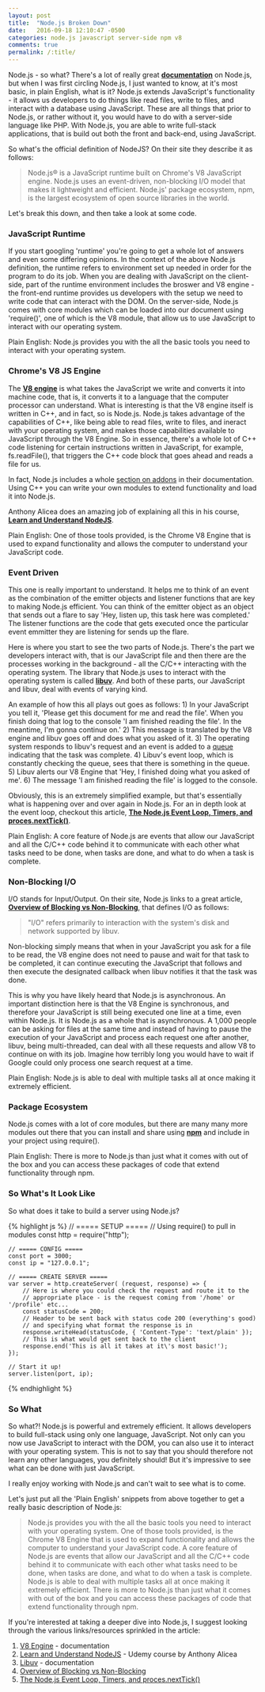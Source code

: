 ```yaml
---
layout: post
title:  "Node.js Broken Down"
date:   2016-09-18 12:10:47 -0500
categories: node.js javascript server-side npm v8 
comments: true
permalink: /:title/
---
```


Node.js - so what? There's a lot of really great **[documentation]** on Node.js, but when I was first circling Node.js, I just wanted to know, at it's most basic, in plain English, what is it? <!--excerpt-->Node.js extends JavaScript's functionality - it allows us developers to do things like read files, write to files, and interact with a database using JavaScript. These are all things that prior to Node.js, or rather without it, you would have to do with a server-side language like PHP. With Node.js, you are able to write full-stack applications, that is build out both the front and back-end, using JavaScript.

So what's the official definition of NodeJS? On their site they describe it as follows: 

> Node.js® is a JavaScript runtime built on Chrome's V8 JavaScript engine. Node.js uses an event-driven, non-blocking I/O model that makes it lightweight and efficient. Node.js' package ecosystem, npm, is the largest ecosystem of open source libraries in the world.

Let's break this down, and then take a look at some code.

### JavaScript Runtime

If you start googling 'runtime' you're going to get a whole lot of answers and even some differing opinions. In the context of the above Node.js definition, the runtime refers to environment set up needed in order for the program to do its job. When you are dealing with JavaScript on the client-side, part of the runtime environment includes the broswer and V8 engine - the front-end runtime provides us developers with the setup we need to write code that can interact with the DOM. On the server-side, Node.js comes with core modules which can be loaded into our document using 'require()', one of which is the V8 module, that allow us to use JavaScript to interact with our operating system.    

Plain English: Node.js provides you with the all the basic tools you need to interact with your operating system.  

### Chrome's V8 JS Engine

The **[V8 engine]** is what takes the JavaScript we write and converts it into machine code, that is, it converts it to a language that the computer processor can understand. What is interesting is that the V8 engine itself is written in C++, and in fact, so is Node.js. Node.js takes advantage of the capabilities of C++, like being able to read files, write to files, and ineract with your operating system, and makes those capabilities available to JavaScript through the V8 Engine. So in essence, there's a whole lot of C++ code listening for certain instructions written in JavaScript, for example, fs.readFile(), that triggers the C++ code block that goes ahead and reads a file for us.

In fact, Node.js includes a whole [section on addons] in their documentation. Using C++ you can write your own modules to extend functionality and load it into Node.js.

Anthony Alicea does an amazing job of explaining all this in his course, **[Learn and Understand NodeJS]**.  

Plain English: One of those tools provided, is the Chrome V8 Engine that is used to expand functionality and allows the computer to understand your JavaScript code.

### Event Driven

This one is really important to understand. It helps me to think of an event as the combination of the emitter objects and listener functions that are key to making Node.js efficient. You can think of the emitter object as an object that sends out a flare to say 'Hey, listen up, this task here was completed.' The listener functions are the code that gets executed once the particular event emmitter they are listening for sends up the flare. 

Here is where you start to see the two parts of Node.js. There's the part we developers interact with, that is our JavaScript file and then there are the processes working in the background - all the C/C++ interacting with the operating system. The library that Node.js uses to interact with the operating system is called **[libuv]**. And both of these parts, our JavaScript and libuv, deal with events of varying kind. 

An example of how this all plays out goes as follows: 1) In your JavaScript you tell it, 'Please get this document for me and read the file'. When you finish doing that log to the console 'I am finished reading the file'. In the meantime, I'm gonna continue on.' 2) This message is translated by the V8 engine and libuv goes off and does what you asked of it. 3) The operating system responds to libuv's request and an event is added to a [queue] indicating that the task was complete. 4) Libuv's event loop, which is constantly checking the queue, sees that there is something in the queue. 5) Libuv alerts our V8 Engine that 'Hey, I finished doing what you asked of me'. 6) The message 'I am finished reading the file' is logged to the console.

Obviously, this is an extremely simplified example, but that's essentially what is happening over and over again in Node.js. For an in depth look at the event loop, checkout this article, **[The Node.js Event Loop, Timers, and proces.nextTick()]**. 

Plain English: A core feature of Node.js are events that allow our JavaScript and all the C/C++ code behind it to communicate with each other what tasks need to be done, when tasks are done, and what to do when a task is complete.   

### Non-Blocking I/O

I/O stands for Input/Output. On their site, Node.js links to a great article, **[Overview of Blocking vs Non-Blocking]**, that defines I/O as follows:

> "I/O" refers primarily to interaction with the system's disk and network supported by libuv.

Non-blocking simply means that when in your JavaScript you ask for a file to be read, the V8 engine does not need to pause and wait for that task to be completed, it can continue executing the JavaScript that follows and then execute the designated callback
when libuv notifies it that the task was done. 

This is why you have likely heard that Node.js is asynchronous. An important distinction here is that the V8 Engine is synchronous, and therefore your JavaScript is still being executed one line at a time, even within Node.js. It is Node.js as a whole that is asynchronous. A 1,000 people can be asking for files at the same time and instead of having to pause the execution of your JavaScript and process each request one after another, libuv, being multi-threaded, can deal with all these requests and allow V8 to continue on with its job. Imagine how terribly long you would have to wait if Google could only process one search request at a time. 

Plain English: Node.js is able to deal with multiple tasks all at once making it extremely efficient.

### Package Ecosystem

Node.js comes with a lot of core modules, but there are many many more modules out there that you can install and share using **[npm]** and include in your project using require().

Plain English: There is more to Node.js than just what it comes with out of the box and you can access these packages of code that extend functionality through npm. 

### So What's It Look Like

So what does it take to build a server using Node.js?

{% highlight js %}
    // ===== SETUP =====
    // Using require() to pull in modules
    const http = require("http");

    // ===== CONFIG =====
    const port = 3000;
    const ip = "127.0.0.1";

    // ===== CREATE SERVER =====
    var server = http.createServer( (request, response) => {
        // Here is where you could check the request and route it to the
        // appropriate place - is the request coming from '/home' or '/profile' etc...
        const statusCode = 200;
        // Header to be sent back with status code 200 (everything's good)
        // and specifying what format the response is in
        response.writeHead(statusCode, { 'Content-Type': 'text/plain' });
        // This is what would get sent back to the client
        response.end('This is all it takes at it\'s most basic!');
    });

    // Start it up! 
    server.listen(port, ip);
{% endhighlight %}

### So What

So what?! Node.js is powerful and extremely efficient. It allows developers to build full-stack using only one language, JavaScript. Not only can you now use JavaScript to interact with the DOM, you can also use it to interact with your operating system. This is not to say that you should therefore not learn any other languages, you definitely should! But it's impressive to see what can be done with just JavaScript. 

I really enjoy working with Node.js and can't wait to see what is to come. 

Let's just put all the 'Plain English' snippets from above together to get a really basic description of Node.js:

> Node.js provides you with the all the basic tools you need to interact with your operating system. One of those tools provided, is the Chrome V8 Engine that is used to expand functionality and allows the computer to understand your JavaScript code. A core feature of Node.js are events that allow our JavaScript and all the C/C++ code behind it to communicate with each other what tasks need to be done, when tasks are done, and what to do when a task is complete. Node.js is able to deal with multiple tasks all at once making it extremely efficient. There is more to Node.js than just what it comes with out of the box and you can access these packages of code that extend functionality through npm. 

If you're interested at taking a deeper dive into Node.js, I suggest looking through the various links/resources sprinkled in the article:

1. [V8 Engine] - documentation
2. [Learn and Understand NodeJS] - Udemy course by Anthony Alicea
3. [Libuv] - documentation
4. [Overview of Blocking vs Non-Blocking]
5. [The Node.js Event Loop, Timers, and proces.nextTick()]


[V8 Engine]: https://developers.google.com/v8/
[V8 engine]: https://developers.google.com/v8/
[Learn and Understand NodeJS]: https://www.udemy.com/understand-nodejs/
[section on addons]: https://nodejs.org/dist/latest-v6.x/docs/api/addons.html
[libuv]: http://docs.libuv.org/en/v1.x/
[Libuv]: http://docs.libuv.org/en/v1.x/
[queue]: https://yctercero.github.io/data-structures-queues/
[Overview of Blocking vs Non-Blocking]: https://github.com/nodejs/node/blob/master/doc/topics/blocking-vs-non-blocking.md
[The Node.js Event Loop, Timers, and proces.nextTick()]: https://github.com/nodejs/node/blob/master/doc/topics/the-event-loop-timers-and-nexttick.md
[documentation]: https://nodejs.org/en/
[npm]: https://www.npmjs.com/